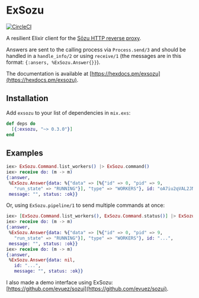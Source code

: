 # ExSozu

[![CircleCI](https://circleci.com/gh/evuez/exsozu.svg?style=svg)](https://circleci.com/gh/evuez/exsozu)

A resilient Elixir client for the [Sōzu HTTP reverse proxy](https://github.com/sozu-proxy/sozu).

Answers are sent to the calling process via `Process.send/3` and should be handled in a `handle_info/2` or using `receive/1` (the messages are in this format: `{:ansers, %ExSozu.Answer{}}`).

The documentation is available at [https://hexdocs.pm/exsozu](https://hexdocs.pm/exsozu).

## Installation

Add `exsozu` to your list of dependencies in `mix.exs`:

```elixir
def deps do
  [{:exsozu, "~> 0.3.0"}]
end
```

## Examples

```elixir
iex> ExSozu.Command.list_workers() |> ExSozu.command()
iex> receive do: (m -> m)
{:answer,
 %ExSozu.Answer{data: %{"data" => [%{"id" => 0, "pid" => 9,
   "run_state" => "RUNNING"}], "type" => "WORKERS"}, id: "oA7iu2qVAL2JNkBg",
 message: "", status: :ok}}
```

Or, using `ExSozu.pipeline/1` to send multiple commands at once:

```elixir
iex> [ExSozu.Command.list_workers(), ExSozu.Command.status()] |> ExSozu.pipeline()
iex> receive do: (m -> m)
{:answer,
 %ExSozu.Answer{data: %{"data" => [%{"id" => 0, "pid" => 9,
   "run_state" => "RUNNING"}], "type" => "WORKERS"}, id: "...",
 message: "", status: :ok}}
iex> receive do: (m -> m)
{:answer,
 %ExSozu.Answer{data: nil,
   id: "...",
   message: "", status: :ok}}
```

I also made a demo interface using ExSozu: [https://github.com/evuez/sozui](https://github.com/evuez/sozui).
